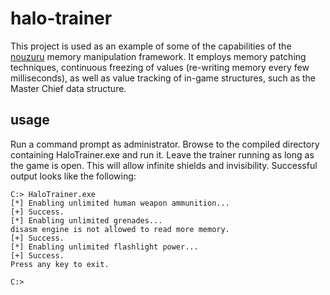 # halo-trainer

This project is used as an example of some of the capabilities of the
[nouzuru](https://github.com/carterjones/nouzuru) memory manipulation
framework. It employs memory patching techniques, continuous freezing of
values (re-writing memory every few milliseconds), as well as value tracking
of in-game structures, such as the Master Chief data structure.

## usage

Run a command prompt as administrator. Browse to the compiled directory
containing HaloTrainer.exe and run it. Leave the trainer running as long as
the game is open. This will allow infinite shields and invisibility.
Successful output looks like the following:

    C:> HaloTrainer.exe
    [*] Enabling unlimited human weapon ammunition...
    [+] Success.
    [*] Enabling unlimited grenades...
    disasm engine is not allowed to read more memory.
    [+] Success.
    [*] Enabling unlimited flashlight power...
    [+] Success.
    Press any key to exit.
    
    C:>
